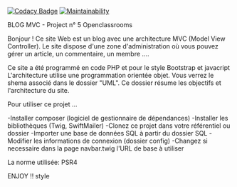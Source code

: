 [![Codacy Badge](https://api.codacy.com/project/badge/Grade/5f8b08bff9134ce1a94ba8aacdd50923)](https://app.codacy.com/manual/donjmi/Projet-5?utm_source=github.com&utm_medium=referral&utm_content=donjmi/Projet-5&utm_campaign=Badge_Grade_Dashboard)
[![Maintainability](https://api.codeclimate.com/v1/badges/a1326272505e80469f6a/maintainability)](https://codeclimate.com/github/donjmi/Projet-5/maintainability)

BLOG MVC - Project n° 5 Openclassrooms

Bonjour ! Ce site Web est un blog avec une architecture MVC (Model View Controller). Le site dispose d'une zone d'administration où vous pouvez gérer un article, un commentaire, un membre ....

Ce site a été programmé en code PHP et pour le style Bootstrap et javacript L'architecture utilise une programmation orientée objet. Vous verrez le shema associé dans le dossier "UML". Ce dossier résume les objectifs et l'architecture du site.

Pour utiliser ce projet ...

-Installer composer (logiciel de gestionnaire de dépendances)
-Installer les bibliothèques (Twig, SwiftMailer)
-Clonez ce projet dans votre référentiel ou dossier
-Importer une base de données SQL à partir du dossier SQL
-Modifier les informations de connexion (dossier config)
-Changez si necessaire dans la page navbar.twig l'URL de base à utiliser

La norme utilisée:
PSR4

ENJOY !!  style
